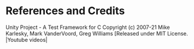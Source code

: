 # References and Credits

Unity Project - A Test Framework for C
    Copyright (c) 2007-21 Mike Karlesky, Mark VanderVoord, Greg Williams
    [Released under MIT License.
    |Youtube videos|
    



